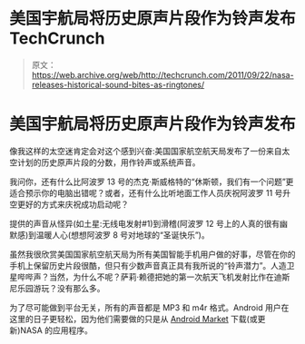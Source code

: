 # 美国宇航局将历史原声片段作为铃声发布 TechCrunch

> 原文：<https://web.archive.org/web/http://techcrunch.com/2011/09/22/nasa-releases-historical-sound-bites-as-ringtones/>

# 美国宇航局将历史原声片段作为铃声发布

像我这样的太空迷肯定会对这个感到兴奋:美国国家航空航天局发布了一份来自太空计划的历史原声片段的分数，用作铃声或系统声音。

我问你，还有什么比阿波罗 13 号的杰克·斯威格特的“休斯顿，我们有一个问题”更适合预示你的电脑出错呢？或者，还有什么比听地面工作人员庆祝阿波罗 11 号升空更好的方式来庆祝成功启动呢？

提供的声音从怪异(如土星:无线电发射#1)到滑稽(阿波罗 12 号上的人真的很有幽默感)到温暖人心(想想阿波罗 8 号对地球的“圣诞快乐”)。

虽然我很欣赏美国国家航空航天局为所有美国智能手机用户做的好事，尽管在你的手机上保留历史片段很酷，但只有少数声音真正具有我所说的“铃声潜力”。人造卫星哔哔声？当然，为什么不呢？萨莉·赖德把她的第一次航天飞机发射比作在迪斯尼乐园游玩？没有那么多。

为了尽可能做到平台无关，所有的声音都是 MP3 和 m4r 格式。Android 用户在这里的日子更轻松，因为他们需要做的只是从 [Android Market](https://web.archive.org/web/20230203181754/https://market.android.com/details?id=gov.nasa&feature=search_result) 下载(或更新)NASA 的应用程序。